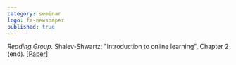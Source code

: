 ```yaml
---
category: seminar
logo: fa-newspaper
published: true
---
```


*Reading Group*. Shalev-Shwartz: "Introduction to online learning", Chapter 2 (end). [[Paper](https://www.cs.huji.ac.il/~shais/papers/OLsurvey.pdf)]
